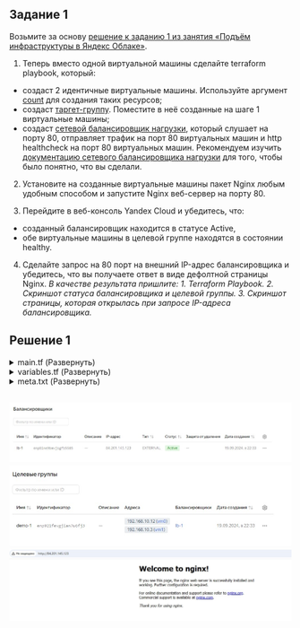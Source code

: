 ## Задание 1 

Возьмите за основу [решение к заданию 1 из занятия «Подъём инфраструктуры в Яндекс Облаке»](https://github.com/netology-code/sdvps-homeworks/blob/main/7-03.md#задание-1).

1. Теперь вместо одной виртуальной машины сделайте terraform playbook, который:
- создаст 2 идентичные виртуальные машины. Используйте аргумент [count](https://www.terraform.io/docs/language/meta-arguments/count.html) для создания таких ресурсов;
- создаст [таргет-группу](https://registry.terraform.io/providers/yandex-cloud/yandex/latest/docs/resources/lb_target_group). Поместите в неё созданные на шаге 1 виртуальные машины;
- создаст [сетевой балансировщик нагрузки](https://registry.terraform.io/providers/yandex-cloud/yandex/latest/docs/resources/lb_network_load_balancer), который слушает на порту 80, отправляет трафик на порт 80 виртуальных машин и http healthcheck на порт 80 виртуальных машин.
Рекомендуем изучить [документацию сетевого балансировщика нагрузки](https://cloud.yandex.ru/docs/network-load-balancer/quickstart) для того, чтобы было понятно, что вы сделали.

2. Установите на созданные виртуальные машины пакет Nginx любым удобным способом и запустите Nginx веб-сервер на порту 80.

3. Перейдите в веб-консоль Yandex Cloud и убедитесь, что: 
- созданный балансировщик находится в статусе Active,
- обе виртуальные машины в целевой группе находятся в состоянии healthy.

4. Сделайте запрос на 80 порт на внешний IP-адрес балансировщика и убедитесь, что вы получаете ответ в виде дефолтной страницы Nginx.
*В качестве результата пришлите:*
*1. Terraform Playbook.*
*2. Скриншот статуса балансировщика и целевой группы.*
*3. Скриншот страницы, которая открылась при запросе IP-адреса балансировщика.*

## Решение 1

<details>
<summary>main.tf (Развернуть)</summary>

```
terraform {
  required_providers {
    yandex = {
      source = "yandex-cloud/yandex"
    }
  }
}
provider "yandex" {
  token     = var.yandex_cloud_token
  cloud_id  = "b1g017lst21vq7ih5qbh"
  folder_id = "b1gfrioisinspbi49csd"
}

resource "yandex_compute_instance" "vm" {
  count = 2
  name = "vm${count.index}"
  zone = "ru-central1-a"
  boot_disk {
    initialize_params {
      image_id = "fd8rsarq3mv5iqcdjpdi"
      size = 10
    }
  }
  resources {
    core_fraction = 5
    cores  = 2
    memory = 2
  } 
  network_interface {
    subnet_id = yandex_vpc_subnet.subnet-1.id
    nat       = true
  }
  metadata = {
    user-data = "${file("./meta.txt")}"
  }
}
resource "yandex_vpc_network" "network-1" {
  name = "network1"
}
resource "yandex_vpc_subnet" "subnet-1" {
  name           = "subnet1"
  zone           = "ru-central1-a"
  network_id     = yandex_vpc_network.network-1.id
  v4_cidr_blocks = ["192.168.10.0/24"]
}
resource "yandex_lb_target_group" "demo-1" {
  name = "demo-1"
  target {
    subnet_id = yandex_vpc_subnet.subnet-1.id
    address = yandex_compute_instance.vm[0].network_interface.0.ip_address
  }
  target {
    subnet_id = yandex_vpc_subnet.subnet-1.id
    address = yandex_compute_instance.vm[1].network_interface.0.ip_address
  }
}
resource "yandex_lb_network_load_balancer" "lb-1" {
  name = "lb-1"
  deletion_protection = "false"
  listener {
    name = "my-lb1"
    port = 80
    external_address_spec {
      ip_version = "ipv4"
    }
  }
  attached_target_group {
    target_group_id = yandex_lb_target_group.demo-1.id
    healthcheck {
      name = "http"
      http_options {
        port = 80
        path = "/"
      }
    }
  }
}
output "lb_ip" {
  value = yandex_lb_network_load_balancer.lb-1.listener
}
output "vm_IPs" {
  value = tomap({
    for name, vm in yandex_compute_instance.vm : name => vm.network_interface.0.ip_address
  })
}
```
</details>

<details>
<summary>variables.tf (Развернуть)</summary>

```
variable "yandex_cloud_token" {
  description = "Token for Yandex Cloud"
  type = string
  default = "y0_XXXXXXXXX"
}
```
</details>

<details>
<summary>meta.txt (Развернуть)</summary>

```
#cloud-config
users:
  - name: ladmin
    groups: sudo
    shell: /bin/bash
    sudo: 'ALL=(ALL) NOPASSWD:ALL'
    ssh-authorized-keys:
        - ssh-rsa XXXXXXXXX root@deb-terraform

packages:
  - nginx

runcmd:
  - systemctl start nginx
  - systemctl enable nginx
```
</details>

![Балансировщик](./media/Снимок%20экрана%202024-09-19%20223559.jpg)
![Целевая группа](./media/Снимок%20экрана%202024-09-19%20223616.jpg)
![Web-страница](./media/Снимок%20экрана%202024-09-19%20223451.jpg)
---
